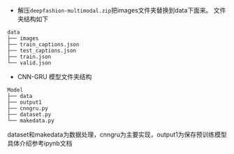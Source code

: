 - 解压`deepfashion-multimodal.zip`把images文件夹替换到data下面来。
文件夹结构如下
```
data
├── images
├── train_captions.json
├── test_captions.json
├── train.json
└── valid.json
```

- CNN-GRU 模型文件夹结构
```
Model
├── data
├── output1                        
├── cnngru.py
├── dataset.py
└── makedata.py
```
dataset和makedata为数据处理，cnngru为主要实现，output1为保存预训练模型
具体介绍参考ipynb文档